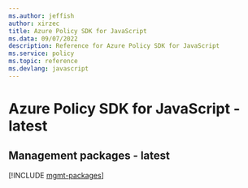```yaml
---
ms.author: jeffish
author: xirzec
title: Azure Policy SDK for JavaScript
ms.data: 09/07/2022
description: Reference for Azure Policy SDK for JavaScript
ms.service: policy
ms.topic: reference
ms.devlang: javascript
---
```

# Azure Policy SDK for JavaScript - latest

## Management packages - latest
[!INCLUDE [mgmt-packages](policy-mgmt-index.md)]